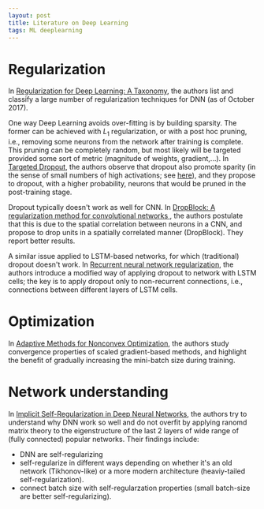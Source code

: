 ```yaml
---
layout: post
title: Literature on Deep Learning
tags: ML deeplearning
---
```


# Regularization

In [Regularization for Deep Learning: A
Taxonomy](https://arxiv.org/pdf/1710.10686.pdf), the authors list and classify a
large number of regularization techniques for DNN (as of October 2017).

One way Deep Learning avoids over-fitting is by building sparsity.
The former can be achieved with $L_1$ regularization, or with a post hoc
pruning, i.e., removing some neurons from the network after training is
complete. This pruning can be completely random, but most likely will be
targeted provided some sort of metric (magnitude of weights, gradient,...). In
[Targeted Dropout](https://openreview.net/pdf?id=HkghWScuoQ), the authors
observe that dropout also promote sparity (in the sense of small numbers of high
activations; see [here](https://wiki.tum.de/display/lfdv/Dropout#Dropout-EffectonSparsity)), 
and they propose to dropout, with a
higher probability, neurons that would be pruned in the post-training stage.

Dropout typically doesn't work as well for CNN. In [DropBlock: A regularization method for convolutional networks
](http://papers.nips.cc/paper/8271-dropblock-a-regularization-method-for-convolutional-networks),
the authors postulate that this is due to the spatial correlation between
neurons in a CNN, and propose to drop units in a spatially correlated manner
(DropBlock). They report better results.

A similar issue applied to LSTM-based networks, for which (traditional) dropout doesn't work. In
[Recurrent neural network regularization](https://arxiv.org/pdf/1409.2329.pdf),
the authors introduce a modified way of applying dropout to network with LSTM
cells; the key is to apply dropout only to non-recurrent connections, i.e.,
connections between different layers of LSTM cells.

# Optimization

In [Adaptive Methods for Nonconvex
Optimization](http://papers.nips.cc/paper/8186-adaptive-methods-for-nonconvex-optimization.pdf),
the authors study convergence properties of scaled gradient-based methods, and
highlight the benefit of gradually increasing the mini-batch size during
training.

# Network understanding

In [Implicit Self-Regularization in Deep Neural
Networks](https://arxiv.org/pdf/1810.01075.pdf), the authors try to understand
why DNN work so well and do not overfit by applying ranomd matrix theory to the
eigenstructure of the last 2 layers of wide range of (fully connected) popular
networks. Their findings include:
* DNN are self-regularizing
* self-regularize in different ways depending on whether it's an old network
 (Tikhonov-like) or a more modern architecture (heaviy-tailed
self-regularization).
* connect batch size with self-regularzation properties (small batch-size are
 better self-regularizing).
